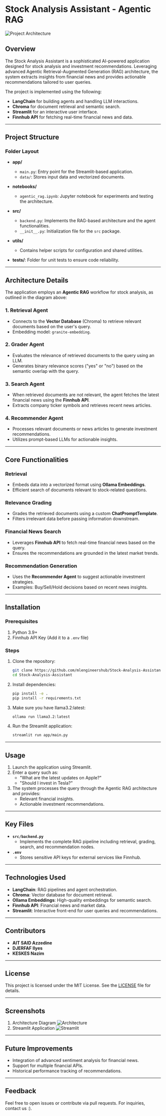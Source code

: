 
# Stock Analysis Assistant - Agentic RAG

![Project Architecture](images/architecture_overall.png)

## Overview

The Stock Analysis Assistant is a sophisticated AI-powered application designed for stock analysis and investment recommendations. Leveraging advanced Agentic Retrieval-Augmented Generation (RAG) architecture, the system extracts insights from financial news and provides actionable recommendations tailored to user queries.

The project is implemented using the following:
- **LangChain** for building agents and handling LLM interactions.
- **Chroma** for document retrieval and semantic search.
- **Streamlit** for an interactive user interface.
- **Finnhub API** for fetching real-time financial news and data.

---

## Project Structure

### Folder Layout

- **app/**
  - `main.py`: Entry point for the Streamlit-based application.
  - `data/`: Stores input data and vectorized documents.

- **notebooks/**
  - `agentic_rag.ipynb`: Jupyter notebook for experiments and testing the architecture.

- **src/**
  - `backend.py`: Implements the RAG-based architecture and the agent functionalities.
  - `__init__.py`: Initialization file for the `src` package.

- **utils/**
  - Contains helper scripts for configuration and shared utilities.
  
- **tests/**: Folder for unit tests to ensure code reliability.

---

## Architecture Details

The application employs an **Agentic RAG** workflow for stock analysis, as outlined in the diagram above:

### 1. **Retrieval Agent**
- Connects to the **Vector Database** (Chroma) to retrieve relevant documents based on the user's query.
- Embedding model: `granite-embedding`.

### 2. **Grader Agent**
- Evaluates the relevance of retrieved documents to the query using an LLM.
- Generates binary relevance scores ("yes" or "no") based on the semantic overlap with the query.

### 3. **Search Agent**
- When retrieved documents are not relevant, the agent fetches the latest financial news using the **Finnhub API**.
- Extracts company ticker symbols and retrieves recent news articles.

### 4. **Recommender Agent**
- Processes relevant documents or news articles to generate investment recommendations.
- Utilizes prompt-based LLMs for actionable insights.

---

## Core Functionalities

### Retrieval
- Embeds data into a vectorized format using **Ollama Embeddings**.
- Efficient search of documents relevant to stock-related questions.

### Relevance Grading
- Grades the retrieved documents using a custom **ChatPromptTemplate**.
- Filters irrelevant data before passing information downstream.

### Financial News Search
- Leverages **Finnhub API** to fetch real-time financial news based on the query.
- Ensures the recommendations are grounded in the latest market trends.

### Recommendation Generation
- Uses the **Recommender Agent** to suggest actionable investment strategies.
- Examples: Buy/Sell/Hold decisions based on recent news insights.

---

## Installation

### Prerequisites
1. Python 3.9+
2. Finnhub API Key (Add it to a `.env` file)

### Steps
1. Clone the repository:
   ```bash
   git clone https://github.com/mlengineershub/Stock-Analysis-Assistant
   cd Stock-Analysis-Assistant
   ```
2. Install dependencies:
   ```bash
   pip install -e .
   pip install -r requirements.txt
   ```
3. Make sure you have llama3.2:latest:
   ```bash
   ollama run llama3.2:latest
   ```
4. Run the Streamlit application:
   ```bash
   streamlit run app/main.py
   ```

---

## Usage

1. Launch the application using Streamlit.
2. Enter a query such as:
   - "What are the latest updates on Apple?"
   - "Should I invest in Tesla?"
3. The system processes the query through the Agentic RAG architecture and provides:
   - Relevant financial insights.
   - Actionable investment recommendations.

---

## Key Files

- **`src/backend.py`**
  - Implements the complete RAG pipeline including retrieval, grading, search, and recommendation nodes.
- **`.env`**
  - Stores sensitive API keys for external services like Finnhub.

---

## Technologies Used

- **LangChain**: RAG pipelines and agent orchestration.
- **Chroma**: Vector database for document retrieval.
- **Ollama Embeddings**: High-quality embeddings for semantic search.
- **Finnhub API**: Financial news and market data.
- **Streamlit**: Interactive front-end for user queries and recommendations.

---

## Contributors

- **AIT SAID Azzedine**
- **DJERFAF Ilyes**
- **KESKES Nazim**

---

## License

This project is licensed under the MIT License. See the [LICENSE](./LICENSE) file for details.

---

## Screenshots

1. Architecture Diagram
   ![Architecture](images/architecture_overall.png)
2. Streamlit Application
   ![Streamlit](images/app.png)

---

## Future Improvements

- Integration of advanced sentiment analysis for financial news.
- Support for multiple financial APIs.
- Historical performance tracking of recommendations.

---

## Feedback

Feel free to open issues or contribute via pull requests. For inquiries, contact us :).
